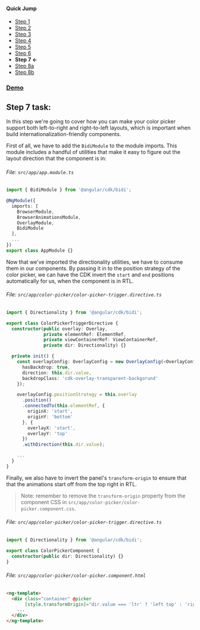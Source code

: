 #### Quick Jump ####
* [Step 1](./STEP_1.md)
* [Step 2](./STEP_2.md)
* [Step 3](./STEP_3.md)
* [Step 4](./STEP_4.md)
* [Step 5](./STEP_5.md)
* [Step 6](./STEP_6.md)
* **Step 7 <-**
* [Step 8a](./STEP_8a.md)
* [Step 8b](./STEP_8b.md)

### [Demo](https://stackblitz.com/github/EladBezalel/angular-cdk-workshop/tree/step-7)

## Step 7 task:

In this step we're going to cover how you can make your color picker support both left-to-right and
right-to-left layouts, which is important when build internationalization-friendly components.

First of all, we have to add the `BidiModule` to the module imports. This module includes a
handful of utilities that make it easy to figure out the layout direction that the component is in:

###### File: `src/app/app.module.ts`

```ts
import { BidiModule } from '@angular/cdk/bidi';

@NgModule({
  imports: [
    BrowserModule,
    BrowserAnimationsModule,
    OverlayModule,
    BidiModule
  ],
  ...
})
export class AppModule {}
```

Now that we've imported the directionality utilities, we have to consume them in our components.
By passing it in to the position strategy of the color picker, we can have the CDK invert the
`start` and `end` positions automatically for us, when the component is in RTL.


###### File: `src/app/color-picker/color-picker-trigger.directive.ts`

```ts
import { Directionality } from '@angular/cdk/bidi';

export class ColorPickerTriggerDirective {
  constructor(public overlay: Overlay,
              private elementRef: ElementRef,
              private viewContainerRef: ViewContainerRef,
              private dir: Directionality) {}

  private init() {
    const overlayConfig: OverlayConfig = new OverlayConfig(<OverlayConfig>{
      hasBackdrop: true,
      direction: this.dir.value,
      backdropClass: 'cdk-overlay-transparent-backgorund'
    });

    overlayConfig.positionStrategy = this.overlay
      .position()
      .connectedTo(this.elementRef, {
        originX: 'start',
        originY: 'bottom'
      }, {
        overlayX: 'start',
        overlayY: 'top'
      })
      .withDirection(this.dir.value);

    ...
  }
}
```

Finally, we also have to invert the panel's `transform-origin` to ensure that that the
animations start off from the top right in RTL.

> Note: remember to remove the `transform-origin` property from the component CSS in `src/app/color-picker/color-picker.component.css`.

###### File: `src/app/color-picker/color-picker-trigger.directive.ts`

```ts
import { Directionality } from '@angular/cdk/bidi';

export class ColorPickerComponent {
  constructor(public dir: Directionality) {}
}
```

###### File: `src/app/color-picker/color-picker.component.html`

```html
<ng-template>
  <div class="container" @picker
       [style.transformOrigin]="dir.value === 'ltr' ? 'left top' : 'right top'">
    ...
  </div>
</ng-template>
```
